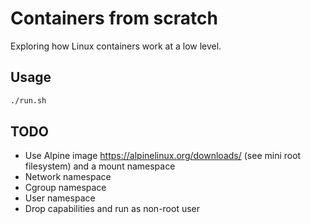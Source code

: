 # Containers from scratch

Exploring how Linux containers work at a low level.

## Usage

```sh
./run.sh
```

## TODO

- Use Alpine image <https://alpinelinux.org/downloads/> (see mini root filesystem) and a mount namespace
- Network namespace
- Cgroup namespace
- User namespace
- Drop capabilities and run as non-root user
